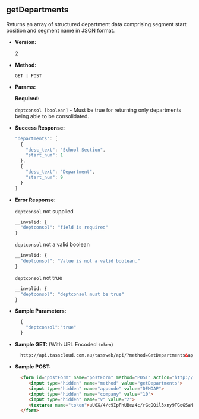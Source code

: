 **getDepartments**
----
  Returns an array of structured department data comprising segment start position and segment name in JSON format.

* **Version:**

  2

* **Method:**

  `GET | POST`
  
*  **Params:**

   **Required:**
 
   `deptconsol [boolean]` - Must be true for returning only departments being able to be consolidated.

* **Success Response:**

    ```javascript
    "departments": [
      {
        "desc_text": "School Section",
        "start_num": 1
      },
      {
        "desc_text": "Department",
        "start_num": 9
      }
    ]
    ```
 
* **Error Response:**

    `deptconsol` not supplied
    ```javascript
    __invalid: {
      "deptconsol": "field is required"
    }
    ```
    
    `deptconsol` not a valid boolean
    ```javascript
    __invalid: {
      "deptconsol": "Value is not a valid boolean."
    }
    ```
    
    `deptconsol` not true
    ```javascript
    __invalid: {
      "deptconsol": "deptconsol must be true"
    }
    ```
    
* **Sample Parameters:**

  ```javascript
    { 
      "deptconsol":"true"
    }
  ```

* **Sample GET:** (With URL Encoded `token`)

  ```HTML
    http://api.tasscloud.com.au/tassweb/api/?method=GetDepartments&appcode=DEMOAP&company=10&v=2&token=uU0X%2F4%2Fc9IpFhUBez4c%2FrGqOQil3xny9TGoGSaM%2BVkM%3D
  ```
  
* **Sample POST:**

  ```HTML
    <form id="postForm" name="postForm" method="POST" action="http://api.tasscloud.com.au/api/">
       <input type="hidden" name="method" value="getDepartments">
       <input type="hidden" name="appcode" value="DEMOAP">
       <input type="hidden" name="company" value="10">
       <input type="hidden" name="v" value="2">
       <textarea name="token">uU0X/4/c9IpFhUBez4c/rGqOQil3xny9TGoGSaM+VkM=</textarea>
    </form>
  ```
